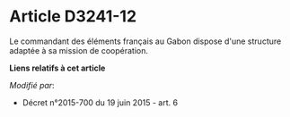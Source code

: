 # Article D3241-12

Le commandant des éléments français au Gabon dispose d'une structure adaptée à sa mission de coopération.

**Liens relatifs à cet article**

_Modifié par_:

  - Décret n°2015-700 du 19 juin 2015 - art. 6
